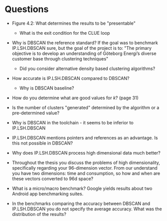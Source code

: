 # Questions
- Figure 4.2: What determines the results to be "presentable"
    - What is the exit condition for the CLUE loop
- Why is DBSCAN the reference standard? If the goal was to benchmark IP.LSH.DBSCAN sure, but the goal of the project is to: 
        "The primary objective is to develop an understanding of Göteborg Energi’s diverse customer base through clustering techniques"
    - Did you consider alternative density based clustering algorithms?
- How accurate is IP.LSH.DBSCAN compared to DBSCAN?
    - Why is DBSCAN baseline?
- How do you determine what are good values for $k$? (page 31)
- Is the number of clusters "generated" determined by the algorithm or a pre-determined value?
- Why is DBSCAN in the toolchain - it seems to be inferior to IP.LSH.DBSCAN
- IP.LSH.DBSCAN mentions pointers and references as an advantage. Is this not possible in DBSCAN?
- Why does IP.LSH.DBSCAN process high dimensional data much better?

- Throughout the thesis you discuss the problems of high 
  dimensionality, specifically regarding your 96-dimension vector.
  From our understand you have two dimensions: time and consumption,
  so how and when are these vectors converted to 96d space?

- What is a micro/macro benchmark?
  Google yields results about two Android app benchmarking suites.

- In the benchmarks comparing the accuracy between DBSCAN
  and IP.LSH.DBSCAN you do not specify the average
  accuracy. What was the distribution of the results?

